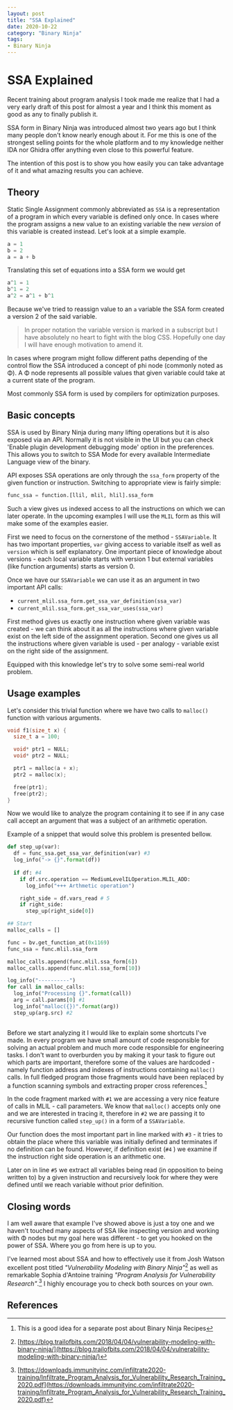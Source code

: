 ```yaml
---
layout: post
title: "SSA Explained"
date: 2020-10-22
category: "Binary Ninja"
tags:
- Binary Ninja
---
```


# SSA Explained

Recent training about program analysis I took made me realize that I had a very early draft of this post for almost a year and I think this moment as good as any to finally publish it.

SSA form in Binary Ninja was introduced almost two years ago but I think many people don't know nearly enough about it. For me this is one of the strongest selling points for the whole platform and to my knowledge neither IDA nor Ghidra offer anything even close to this powerful feature.

The intention of this post is to show you how easily you can take advantage of it and what amazing results you can achieve.

## Theory

Static Single Assignment commonly abbreviated as `SSA` is a representation of a program in which every variable is defined only once. In cases where the program assigns a new value to an existing variable the new *version* of this variable is created instead. Let's look at a simple example. 

```c
a = 1
b = 2
a = a + b
```

Translating this set of equations into a SSA form we would get

```c
a^1 = 1
b^1 = 2
a^2 = a^1 + b^1
```
Because we've tried to reassign value to an `a` variable the SSA form created a version 2 of the said variable.

> In proper notation the variable version is marked in a subscript but I have absolutely no heart to fight with the blog CSS. Hopefully one day I will have enough motivation to amend it.

In cases where program might follow different paths depending of the control flow the SSA introduced a concept of phi node (commonly noted as Φ). A Φ node represents all possible values that given variable could take at a current state of the program.

Most commonly SSA form is used by compilers for optimization purposes.

## Basic concepts

SSA is used by Binary Ninja during many lifting operations but it is also exposed via an API. Normally it is not visible in the UI but you can check 'Enable plugin development debugging mode' option in the preferences. This allows you to switch to SSA Mode for every available Intermediate Language view of the binary.

API exposes SSA operations are only through the `ssa_form` property of the given function or instruction. Switching to appropriate view is fairly simple:

```python
func_ssa = function.[llil, mlil, hlil].ssa_form
```

Such a view gives us indexed access to all the instructions on which we can later operate. In the upcoming examples I will use the `MLIL` form as this will make some of the examples easier.

First we need to focus on the cornerstone of the method - `SSAVariable`. It has two important properties, `var` giving access to variable itself as well as `version` which is self explanatory. One important piece of knowledge about versions - each local variable starts with version 1 but external variables (like function arguments) starts as version 0.

Once we have our `SSAVariable` we can use it as an argument in two important API calls:

- `current_mlil.ssa_form.get_ssa_var_definition(ssa_var)`
- `current_mlil.ssa_form.get_ssa_var_uses(ssa_var)`

First method gives us exactly one instruction where given variable was created - we can think about it as all the instructions where given variable exist on the left side of the assignment operation. Second one gives us all the instructions where given variable is used - per analogy - variable exist on the right side of the assignment.

Equipped with this knowledge let's try to solve some semi-real world problem.

## Usage examples

Let's consider this trivial function where we have two calls to `malloc()` function with various arguments.

```c
void f1(size_t x) {
  size_t a = 100;

  void* ptr1 = NULL;
  void* ptr2 = NULL;

  ptr1 = malloc(a + x);
  ptr2 = malloc(x);

  free(ptr1);
  free(ptr2);
}
```

Now we would like to analyze the program containing it to see if in any case call accept an argument that was a subject of an arithmetic operation. 

Example of a snippet that would solve this problem is presented bellow.

```python
def step_up(var):
  df = func_ssa.get_ssa_var_definition(var) #3
  log_info("-> {}".format(df))
 
  if df: #4
    if df.src.operation == MediumLevelILOperation.MLIL_ADD:
      log_info("+++ Arthmetic operation")

    right_side = df.vars_read # 5
    if right_side:
      step_up(right_side[0])

## Start
malloc_calls = []

func = bv.get_function_at(0x1169)
func_ssa = func.mlil.ssa_form

malloc_calls.append(func.mlil.ssa_form[6])
malloc_calls.append(func.mlil.ssa_form[10])

log_info("----------")
for call in malloc_calls:
  log_info("Processing {}".format(call))
  arg = call.params[0] #1
  log_info("malloc({})".format(arg))
  step_up(arg.src) #2
  
```

Before we start analyzing it I would like to explain some shortcuts I've made. In every program we have small amount of code responsible for solving an actual problem and much more code responsible for engineering tasks. I don't want to overburden you by making it your task to figure out which parts are important, therefore some of the values are hardcoded - namely function address and indexes of instructions containing `malloc()` calls. In full fledged program those fragments would have been replaced by a function scanning symbols and extracting proper cross references.[^1]

In the code fragment marked with `#1` we are accessing a very nice feature of calls in MLIL - call parameters. We know that `malloc()` accepts only one and we are interested in tracing it, therefore in `#2` we are passing it to recursive function called `step_up()` in a form of a `SSAVariable`.

Our function does the most important part in line marked with `#3` - it tries to obtain the place where this variable was initially defined and terminates if no definition can be found. However, if definition exist (`#4` ) we examine if the instruction right side operation is an arithmetic one. 

Later on in line `#5` we extract all variables being read (in opposition to being written to)  by a given instruction and recursively look for where they were defined until we reach variable without prior definition.

## Closing words

I am well aware that example I've showed above is just a toy one and we haven't touched many aspects of SSA like inspecting version and working with Φ nodes but my goal here was different - to get you hooked on the power of SSA. Where you go from here is up to you.

I've learned most about SSA and how to effectively use it from Josh Watson excellent post titled *"Vulnerability Modeling with Binary Ninja"*[^2] as well as remarkable Sophia d'Antoine training *"Program Analysis for Vulnerability Research"*.[^3] I highly encourage you to check both sources on your own.

## References

[^1]: This is a good idea for a separate post about Binary Ninja Recipes
[^2]: [https://blog.trailofbits.com/2018/04/04/vulnerability-modeling-with-binary-ninja/](https://blog.trailofbits.com/2018/04/04/vulnerability-modeling-with-binary-ninja/)
[^3]: [https://downloads.immunityinc.com/infiltrate2020-training/Infiltrate_Program_Analysis_for_Vulnerability_Research_Training_2020.pdf](https://downloads.immunityinc.com/infiltrate2020-training/Infiltrate_Program_Analysis_for_Vulnerability_Research_Training_2020.pdf)
